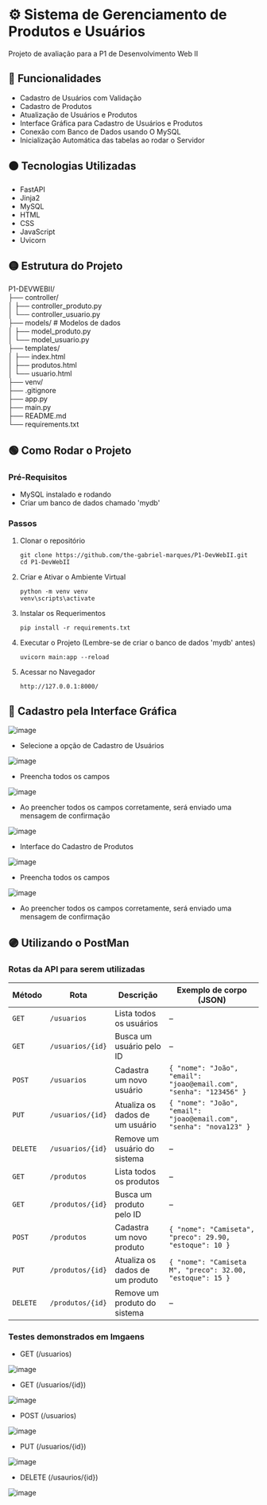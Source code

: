 # ⚙️ Sistema de Gerenciamento de Produtos e Usuários
Projeto de avaliação para a P1 de Desenvolvimento Web II

## 🔴 Funcionalidades
- Cadastro de Usuários com Validação
- Cadastro de Produtos
- Atualização de Usuários e Produtos
- Interface Gráfica para Cadastro de Usuários e Produtos
- Conexão com Banco de Dados usando O MySQL
- Inicialização Automática das tabelas ao rodar o Servidor

## 🟠 Tecnologias Utilizadas
- FastAPI
- Jinja2
- MySQL
- HTML
- CSS
- JavaScript
- Uvicorn

## 🟡 Estrutura do Projeto
P1-DEVWEBII/ <br>
├── controller/ <br>
│ ├── controller_produto.py  <br>
│ └── controller_usuario.py  <br>
├── models/ # Modelos de dados <br>
│ ├── model_produto.py  <br> 
│ └── model_usuario.py <br>
├── templates/  <br> 
│ ├── index.html  <br>
│ ├── produtos.html <br> 
│ └── usuario.html <br>
├── venv/ <br>
├── .gitignore  <br>
├── app.py <br> 
├── main.py <br>
├── README.md <br>
└── requirements.txt

## 🟢 Como Rodar o Projeto

### Pré-Requisitos
- MySQL instalado e rodando
- Criar um banco de dados chamado 'mydb'

### Passos

1. Clonar o repositório

   ```
   git clone https://github.com/the-gabriel-marques/P1-DevWebII.git
   cd P1-DevWebII

2. Criar e Ativar o Ambiente Virtual

   ```
   python -m venv venv
   venv\scripts\activate

3. Instalar os Requerimentos

   ```
   pip install -r requirements.txt

4. Executar o Projeto (Lembre-se de criar o banco de dados 'mydb' antes)

   ```
   uvicorn main:app --reload

5. Acessar no Navegador

   ```
   http://127.0.0.1:8000/

## 🔵 Cadastro pela Interface Gráfica

![image](https://github.com/user-attachments/assets/88d4157f-732c-41f7-ab52-6983a922b4ae)

- Selecione a opção de Cadastro de Usuários

![image](https://github.com/user-attachments/assets/c21608ff-86a7-45c0-a5bd-5bfc211d8fc7)

- Preencha todos os campos

![image](https://github.com/user-attachments/assets/d9c4a6b7-cd83-4738-a240-77400ab3da0a)

- Ao preencher todos os campos corretamente, será enviado uma mensagem de confirmação

![image](https://github.com/user-attachments/assets/3c6f3554-50d9-4234-b5a8-5535764ba26d)

- Interface do Cadastro de Produtos

![image](https://github.com/user-attachments/assets/bddb7efc-24e4-45d8-93d1-2d57b39bb14b)

- Preencha todos os campos

![image](https://github.com/user-attachments/assets/9b7bedf8-d809-45fa-a252-a6a1c1c98c6a)

- Ao preencher todos os campos corretamente, será enviado uma mensagem de confirmação

## 🟣 Utilizando o PostMan

### Rotas da API para serem utilizadas

| Método | Rota              | Descrição                        | Exemplo de corpo (JSON)        |
|--------|-------------------|----------------------------------|--------------------------------|
| `GET`  | `/usuarios`       | Lista todos os usuários          | –                              |
| `GET`  | `/usuarios/{id}`  | Busca um usuário pelo ID         | –                              |
| `POST` | `/usuarios`       | Cadastra um novo usuário         | `{ "nome": "João", "email": "joao@email.com", "senha": "123456" }` |
| `PUT`  | `/usuarios/{id}`  | Atualiza os dados de um usuário  | `{ "nome": "João", "email": "joao@email.com", "senha": "nova123" }` |
| `DELETE` | `/usuarios/{id}` | Remove um usuário do sistema     | –                              |
| `GET`  | `/produtos`       | Lista todos os produtos          | –                              |
| `GET`  | `/produtos/{id}`  | Busca um produto pelo ID         | –                              |
| `POST` | `/produtos`       | Cadastra um novo produto         | `{ "nome": "Camiseta", "preco": 29.90, "estoque": 10 }` |
| `PUT`  | `/produtos/{id}`  | Atualiza os dados de um produto  | `{ "nome": "Camiseta M", "preco": 32.00, "estoque": 15 }` |
| `DELETE` | `/produtos/{id}` | Remove um produto do sistema     | –                              |

### Testes demonstrados em Imgaens

- GET (/usuarios)

![image](https://github.com/user-attachments/assets/b66ac9e5-bafc-4c26-a297-ef3968ae920e)

- GET (/usuarios/{id})

![image](https://github.com/user-attachments/assets/40bf71e5-d76b-4702-9571-611fb03c4a65)

- POST (/usuarios)

![image](https://github.com/user-attachments/assets/c09a9678-d267-4050-be01-5848bd8e8cdb)

- PUT (/usuarios/{id})

![image](https://github.com/user-attachments/assets/bbf187a1-9cbe-4c8e-b726-f52c58610db1)

- DELETE (/usaurios/{id})

![image](https://github.com/user-attachments/assets/9fd6e085-6382-49dd-8c65-e6c2bcec757f)

